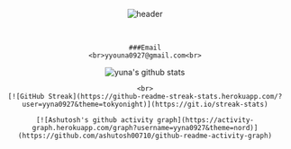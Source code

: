 <div align="center">

![header](https://capsule-render.vercel.app/api?type=waving&color:purple&height=300&section=header&text=WELCOME&fontSize=80&animation=fadeline&fontAlignV=38&desc=Yuna's%20GitHub%20Profile&descAlignY=70&descAlign=67)

<br>

    ###Email
    <br>yyouna0927@gmail.com<br>


![yuna's github stats](https://github-readme-stats.vercel.app/api?username=yyna0927&show_icons=true&theme=tokyonight)
 
    <br>
    [![GitHub Streak](https://github-readme-streak-stats.herokuapp.com/?user=yyna0927&theme=tokyonight)](https://git.io/streak-stats)

    [![Ashutosh's github activity graph](https://activity-graph.herokuapp.com/graph?username=yyna0927&theme=nord)](https://github.com/ashutosh00710/github-readme-activity-graph)


</div>
